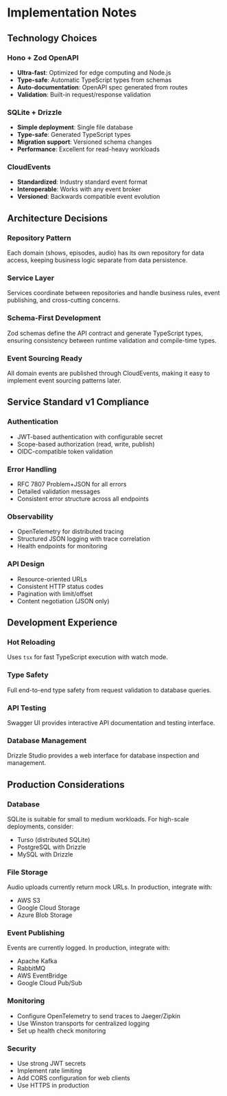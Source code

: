 # Implementation Notes

## Technology Choices

### Hono + Zod OpenAPI

- **Ultra-fast**: Optimized for edge computing and Node.js
- **Type-safe**: Automatic TypeScript types from schemas
- **Auto-documentation**: OpenAPI spec generated from routes
- **Validation**: Built-in request/response validation

### SQLite + Drizzle

- **Simple deployment**: Single file database
- **Type-safe**: Generated TypeScript types
- **Migration support**: Versioned schema changes
- **Performance**: Excellent for read-heavy workloads

### CloudEvents

- **Standardized**: Industry standard event format
- **Interoperable**: Works with any event broker
- **Versioned**: Backwards compatible event evolution

## Architecture Decisions

### Repository Pattern

Each domain (shows, episodes, audio) has its own repository for data access, keeping business logic separate from data persistence.

### Service Layer

Services coordinate between repositories and handle business rules, event publishing, and cross-cutting concerns.

### Schema-First Development

Zod schemas define the API contract and generate TypeScript types, ensuring consistency between runtime validation and compile-time types.

### Event Sourcing Ready

All domain events are published through CloudEvents, making it easy to implement event sourcing patterns later.

## Service Standard v1 Compliance

### Authentication

- JWT-based authentication with configurable secret
- Scope-based authorization (read, write, publish)
- OIDC-compatible token validation

### Error Handling

- RFC 7807 Problem+JSON for all errors
- Detailed validation messages
- Consistent error structure across all endpoints

### Observability

- OpenTelemetry for distributed tracing
- Structured JSON logging with trace correlation
- Health endpoints for monitoring

### API Design

- Resource-oriented URLs
- Consistent HTTP status codes
- Pagination with limit/offset
- Content negotiation (JSON only)

## Development Experience

### Hot Reloading

Uses `tsx` for fast TypeScript execution with watch mode.

### Type Safety

Full end-to-end type safety from request validation to database queries.

### API Testing

Swagger UI provides interactive API documentation and testing interface.

### Database Management

Drizzle Studio provides a web interface for database inspection and management.

## Production Considerations

### Database

SQLite is suitable for small to medium workloads. For high-scale deployments, consider:

- Turso (distributed SQLite)
- PostgreSQL with Drizzle
- MySQL with Drizzle

### File Storage

Audio uploads currently return mock URLs. In production, integrate with:

- AWS S3
- Google Cloud Storage
- Azure Blob Storage

### Event Publishing

Events are currently logged. In production, integrate with:

- Apache Kafka
- RabbitMQ
- AWS EventBridge
- Google Cloud Pub/Sub

### Monitoring

- Configure OpenTelemetry to send traces to Jaeger/Zipkin
- Use Winston transports for centralized logging
- Set up health check monitoring

### Security

- Use strong JWT secrets
- Implement rate limiting
- Add CORS configuration for web clients
- Use HTTPS in production
